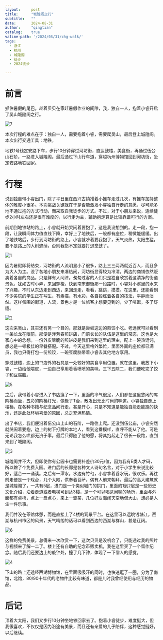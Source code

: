 ```yaml
---
layout:     post
title:      "城隍阁之行"
subtitle:   ""
date:       2024-08-31
author:     "qingtian"
catalog:    true
valine-path: '/2024/08/31/chg-walk/'
tags:
  - 浙江
  - 杭州
  - 城隍阁
  - 徒步
  - 2024徒步

---
```


# 前言

抓住暑假的尾巴，趁着贝贝在家赶暑假作业的间隙，我，独自一人，抱着小睿开启了吴山城隍阁之行。

![7](http://img.qingtian16265.com/20240831007.jpeg)

本次行程的难点在于：独自一人，需要抱着小睿，需要爬吴山，最后登上城隍阁。
本次出行交通工具：地铁。

地铁1号线定安路下车，步行10分钟穿过河坊街，直达鼓楼，美食街，再通过伍公山石阶，一路进入城隍阁，最后通过下山行车道，穿越杭州博物馆回到河坊街，坐定安路地铁回家。

# 行程

说到独自带小睿出门，除了平日里在西兴古镇推着小推车走过几次，有推车加持整体的难度小很多。本次挑战关键就在于是否能激发小睿独自行走的意愿，尽可能多地不通过抱的方式行动，而采取自我徒步的方式。不过，对于小朋友来说，连续徒步2小时左右还是很有难度的，以行走为主，辅助抱走算是比较靠谱可行的方案。

前期到地铁站的路上，小睿就开始哭闹着要抱了，这是我没想到的。走一段，抱一段，让我瞬间体力值直线下降，幸好上了地铁后，一般都有座位，稍微能缓缓。出了地铁站后，步行到河坊街的路上，小睿就吵着要我抱了，天气炎热，太阳生猛，要不是路上的大树遮荫，否则我指不定就要打退堂鼓了。

![1](http://img.qingtian16265.com/20240831001.jpeg)

因为暑假即将结束，河坊街的人流明显小了很多，路上三三两两就近百人，而且多为大人为主。没了各地小朋友来凑热闹，河坊街显得较为冷清，两边的商铺依然贩卖着各自的商品，只是鲜有人问津，匆匆过客的人们只是独自欣赏着这清净的街道景色，犹如古时小弄，来回穿梭。快到南宋御街那一段路时，小睿对小溪里的水来了兴趣，不时从东边走到西边，来回走走，看看，跳跳，摸摸。在这里，还能看到不少美院的学生正在写生，有素描，有水彩，各自锻炼着各自的技法，平静而淡然。这样氛围的街道，人流，景色才是一位旅客才想要见到的，少了喧嚣，多了舒适。

![2](http://img.qingtian16265.com/20240831002.jpeg)

这次来吴山，其实还有另一个目的，那就是尝尝这边的煎饺小吃。老远就可以看到一条长龙在眼前，那便是泮芳春煎饼店，门前长长的队伍是这里的常态，这也是大家心中的念想。一份外皮酥脆的煎饼皮是我们来到这里的理由，配上一碗热馄饨，想必是一顿极佳的早餐搭配。不过，今天这里格外繁忙，里面外面的座位都已满员，我也只得打包一份煎饺，一碗豆腐脑带着小睿去其他地方享用。

穿过鼓楼，边上的书店外的石凳是一处较好的美食享用位置。就在这里，我放下小睿，一边给他喂皮，一边自己享用着香喷喷的美味。三下五除二，我们便吃完了饺子和豆腐脑。

![5](http://img.qingtian16265.com/20240831005.jpeg)

之后，我带着小睿进入了书店逛了一下，里面的冷气很足，人们都在这里悠闲的席阶梯而坐，五彩的阶梯灯光，像极了T台，散发出无比时尚的味道。小睿独自走上楼梯，在各种书籍与纪念品间行走，甚是开心，只是不知道是能独自能走能跑的快乐，还是此处环境喜爱的原因，总之充满热情。

出了书店，我们便沿着伍公山上山的石阶，一路往上爬。还没到伍公庙，小睿突然就哭闹着要抱，边上的树下打牌的本地人，看到这番模样，直呼不能从了他。可是无论我怎么哄都无济于事，最后只得随了他的愿，将其抱起走了很长一段路，直到来到了城隍阁。

![3](http://img.qingtian16265.com/20240831003.jpeg)

城隍阁并不大，但即使你有公园卡也需要补差价30元/位，因为我有E类人才码，所以蹭了个免费入园。进门后的长廊是各种文人诗句名言，对于小学生来说比较好，适合一一诵读。之后有一潭水，水边有竹勺，小睿拿着舀水玩，很欢乐。再往前走便是一个戏台，几个大殿，供奉着菩萨，偶有人前来朝拜。最后的高大建筑就是城隍阁了，一共有5层，进门是一个类似城门的拱门，里面的1到2层是一些历史文化介绍，沿着走道或者电梯可到达3楼，是一个可以喝茶闲聊的场所，里面与外面都有桌椅，点上一盘点心，来上一壶茶，几位好友海阔天空地侃大山，想必是人生一件乐事。

我们并没在茶馆休憩，而是直接上了4楼的观景平台。在这里可以远眺钱塘江，西湖与杭州市区的风景，天气晴朗的话可以看到西边的西湖与群山，甚是辽阔。

![6](http://img.qingtian16265.com/20240831006.jpeg)

这样的免费美景，总得来一次欣赏一下，这次贝贝是没机会了，只能通过我的照片与视频来了解一二了。楼上还有自助的纪念币贩卖机，我在这里买了一个留作纪念。随后我们还要边上的敲钟处，撞了几下钟，体现了一下僧人的感觉。

![4](http://img.qingtian16265.com/20240831004.jpeg)

下山的路上还途经西湖博物馆，在里面吸吸汗的同时，也快速逛了一圈，分为了南馆，北馆，80/90十年代的老物件比较有味道，都是儿时我曾经使用与经历的物品。

# 后记

顶着大太阳，我们又步行10分钟坐地铁回家去了。抱着小睿徒步，难度挺大，但我很喜欢，不仅仅是因为沿途有美景，而且还有亲爱的儿子陪伴，这种感觉挺好，以后继续。